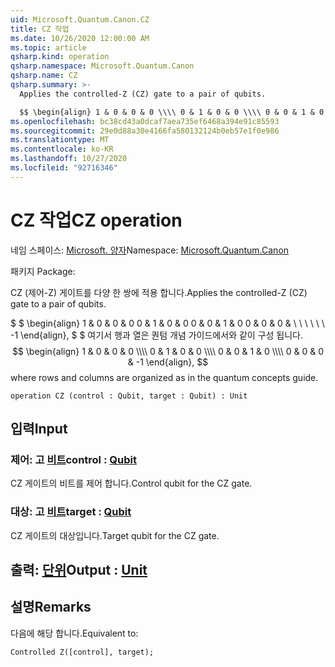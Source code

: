 ```yaml
---
uid: Microsoft.Quantum.Canon.CZ
title: CZ 작업
ms.date: 10/26/2020 12:00:00 AM
ms.topic: article
qsharp.kind: operation
qsharp.namespace: Microsoft.Quantum.Canon
qsharp.name: CZ
qsharp.summary: >-
  Applies the controlled-Z (CZ) gate to a pair of qubits.

  $$ \begin{align} 1 & 0 & 0 & 0 \\\\ 0 & 1 & 0 & 0 \\\\ 0 & 0 & 1 & 0 \\\\ 0 & 0 & 0 & -1 \end{align}, $$ where rows and columns are organized as in the quantum concepts guide.
ms.openlocfilehash: bc38cd43a0dcaf7aea735ef6468a394e91c85593
ms.sourcegitcommit: 29e0d88a30e4166fa580132124b0eb57e1f0e986
ms.translationtype: MT
ms.contentlocale: ko-KR
ms.lasthandoff: 10/27/2020
ms.locfileid: "92716346"
---
```

# <a name="cz-operation"></a><span data-ttu-id="829bd-102">CZ 작업</span><span class="sxs-lookup"><span data-stu-id="829bd-102">CZ operation</span></span>

<span data-ttu-id="829bd-103">네임 스페이스: [Microsoft. 양자](xref:Microsoft.Quantum.Canon)</span><span class="sxs-lookup"><span data-stu-id="829bd-103">Namespace: [Microsoft.Quantum.Canon](xref:Microsoft.Quantum.Canon)</span></span>

<span data-ttu-id="829bd-104">패키지 [](https://nuget.org/packages/)</span><span class="sxs-lookup"><span data-stu-id="829bd-104">Package: [](https://nuget.org/packages/)</span></span>


<span data-ttu-id="829bd-105">CZ (제어-Z) 게이트를 다양 한 쌍에 적용 합니다.</span><span class="sxs-lookup"><span data-stu-id="829bd-105">Applies the controlled-Z (CZ) gate to a pair of qubits.</span></span>

<span data-ttu-id="829bd-106">$ $ \begin{align} 1 & 0 & 0 & 0 0 & 1 & 0 & 0 0 & 0 & 1 & 0 0 & 0 & 0 & \\ \\ \\ \\ \\ \\ -1 \end{align}, $ $ 여기서 행과 열은 퀀텀 개념 가이드에서와 같이 구성 됩니다.</span><span class="sxs-lookup"><span data-stu-id="829bd-106">$$ \begin{align} 1 & 0 & 0 & 0 \\\\ 0 & 1 & 0 & 0 \\\\ 0 & 0 & 1 & 0 \\\\ 0 & 0 & 0 & -1 \end{align}, $$ where rows and columns are organized as in the quantum concepts guide.</span></span>

```qsharp
operation CZ (control : Qubit, target : Qubit) : Unit
```


## <a name="input"></a><span data-ttu-id="829bd-107">입력</span><span class="sxs-lookup"><span data-stu-id="829bd-107">Input</span></span>

### <a name="control--qubit"></a><span data-ttu-id="829bd-108">제어: 고 [비트](xref:microsoft.quantum.lang-ref.qubit)</span><span class="sxs-lookup"><span data-stu-id="829bd-108">control : [Qubit](xref:microsoft.quantum.lang-ref.qubit)</span></span>

<span data-ttu-id="829bd-109">CZ 게이트의 비트를 제어 합니다.</span><span class="sxs-lookup"><span data-stu-id="829bd-109">Control qubit for the CZ gate.</span></span>


### <a name="target--qubit"></a><span data-ttu-id="829bd-110">대상: 고 [비트](xref:microsoft.quantum.lang-ref.qubit)</span><span class="sxs-lookup"><span data-stu-id="829bd-110">target : [Qubit](xref:microsoft.quantum.lang-ref.qubit)</span></span>

<span data-ttu-id="829bd-111">CZ 게이트의 대상입니다.</span><span class="sxs-lookup"><span data-stu-id="829bd-111">Target qubit for the CZ gate.</span></span>



## <a name="output--unit"></a><span data-ttu-id="829bd-112">출력: [단위](xref:microsoft.quantum.lang-ref.unit)</span><span class="sxs-lookup"><span data-stu-id="829bd-112">Output : [Unit](xref:microsoft.quantum.lang-ref.unit)</span></span>



## <a name="remarks"></a><span data-ttu-id="829bd-113">설명</span><span class="sxs-lookup"><span data-stu-id="829bd-113">Remarks</span></span>

<span data-ttu-id="829bd-114">다음에 해당 합니다.</span><span class="sxs-lookup"><span data-stu-id="829bd-114">Equivalent to:</span></span>

```qsharp
Controlled Z([control], target);
```
